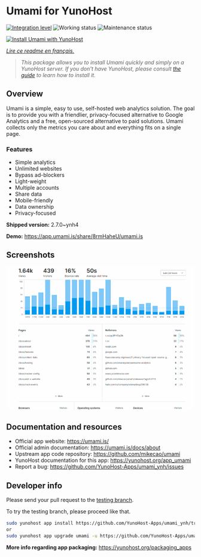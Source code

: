 <!--
N.B.: This README was automatically generated by https://github.com/YunoHost/apps/tree/master/tools/README-generator
It shall NOT be edited by hand.
-->

# Umami for YunoHost

[![Integration level](https://dash.yunohost.org/integration/umami.svg)](https://dash.yunohost.org/appci/app/umami) ![Working status](https://ci-apps.yunohost.org/ci/badges/umami.status.svg) ![Maintenance status](https://ci-apps.yunohost.org/ci/badges/umami.maintain.svg)

[![Install Umami with YunoHost](https://install-app.yunohost.org/install-with-yunohost.svg)](https://install-app.yunohost.org/?app=umami)

*[Lire ce readme en français.](./README_fr.md)*

> *This package allows you to install Umami quickly and simply on a YunoHost server.
If you don't have YunoHost, please consult [the guide](https://yunohost.org/#/install) to learn how to install it.*

## Overview

Umami is a simple, easy to use, self-hosted web analytics solution. The goal is to provide you with a friendlier, privacy-focused alternative to Google Analytics and a free, open-sourced alternative to paid solutions. Umami collects only the metrics you care about and everything fits on a single page. 

### Features

- Simple analytics
- Unlimited websites
- Bypass ad-blockers
- Light-weight
- Multiple accounts
- Share data
- Mobile-friendly
- Data ownership
- Privacy-focused


**Shipped version:** 2.7.0~ynh4

**Demo:** https://app.umami.is/share/8rmHaheU/umami.is

## Screenshots

![Screenshot of Umami](./doc/screenshots/dark.png)

## Documentation and resources

* Official app website: <https://umami.is/>
* Official admin documentation: <https://umami.is/docs/about>
* Upstream app code repository: <https://github.com/mikecao/umami>
* YunoHost documentation for this app: <https://yunohost.org/app_umami>
* Report a bug: <https://github.com/YunoHost-Apps/umami_ynh/issues>

## Developer info

Please send your pull request to the [testing branch](https://github.com/YunoHost-Apps/umami_ynh/tree/testing).

To try the testing branch, please proceed like that.

``` bash
sudo yunohost app install https://github.com/YunoHost-Apps/umami_ynh/tree/testing --debug
or
sudo yunohost app upgrade umami -u https://github.com/YunoHost-Apps/umami_ynh/tree/testing --debug
```

**More info regarding app packaging:** <https://yunohost.org/packaging_apps>
